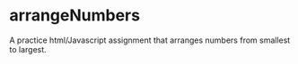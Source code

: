 # arrangeNumbers
A practice html/Javascript assignment that arranges numbers from smallest to largest.
